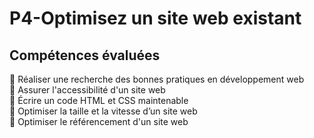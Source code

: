 # P4-Optimisez un site web existant

## Compétences évaluées

:pushpin: Réaliser une recherche des bonnes pratiques en développement web\
:pushpin: Assurer l'accessibilité d'un site web\
:pushpin: Écrire un code HTML et CSS maintenable\
:pushpin: Optimiser la taille et la vitesse d’un site web\
:pushpin: Optimiser le référencement d'un site web
